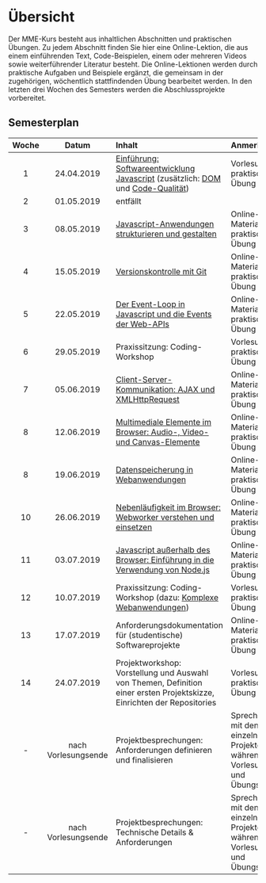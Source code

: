 # Übersicht

Der MME-Kurs besteht aus inhaltlichen Abschnitten und praktischen Übungen. Zu jedem Abschnitt finden Sie hier eine Online-Lektion, die aus einem einführenden Text, Code-Beispielen, einem oder mehreren Videos sowie weiterführender Literatur besteht. Die Online-Lektionen werden durch praktische Aufgaben und Beispiele ergänzt, die gemeinsam in der zugehörigen, wöchentlich stattfindenden Übung bearbeitet werden. In den letzten drei Wochen des Semesters werden die Abschlussprojekte vorbereitet. 

## Semesterplan

Woche | Datum | Inhalt | Anmerkung
:--:|:---------:|:---------------|:-----------------
1 |24.04.2019 | [Einführung: Softwareentwicklung Javascript](./class-introduction) (zusätzlich: [DOM](./dom-introduction) und [Code-Qualität](./code-quality)) | Vorlesung und praktische Übung
2 |01.05.2019 | entfällt
3 |08.05.2019 | [Javascript-Anwendungen strukturieren und gestalten](./closures-and-module-pattern) | Online-Material und praktische Übung
4 |15.05.2019 | [Versionskontrolle mit Git](./version-control) | Online-Material und praktische Übung
5 |22.05.2019 | [Der Event-Loop in Javascript und die Events der Web-APIs](./event-loop) | Online-Material und praktische Übung
6 |29.05.2019 | Praxissitzung: Coding-Workshop | Vorlesung und praktische Übung
7 |05.06.2019 | [Client-Server-Kommunikation: AJAX und XMLHttpRequest](./ajax) | Online-Material und praktische Übung
8 |12.06.2019 | [Multimediale Elemente im Browser: Audio-, Video- und Canvas-Elemente](./canvas-element) | Online-Material und praktische Übung
8 |19.06.2019 | [Datenspeicherung in Webanwendungen](./data-storage) | Online-Material und praktische Übung
10 |26.06.2019 | [Nebenläufigkeit im Browser: Webworker verstehen und einsetzen](./webworkers.md) | Online-Material und praktische Übung
11 |03.07.2019 | [Javascript außerhalb des Browser: Einführung in die Verwendung von Node.js](./node-js) | Online-Material und praktische Übung
12 |10.07.2019 | Praxissitzung: Coding-Workshop (dazu: [Komplexe Webanwendungen](./server-client-applications)) | Vorlesung und praktische Übung
13 |17.07.2019 | Anforderungsdokumentation für (studentische) Softwareprojekte | Online-Material und praktische Übung
14 |24.07.2019 | Projektworkshop: Vorstellung und Auswahl von Themen, Definition einer ersten Projektskizze, Einrichten der Repositories | Vorlesung und praktische Übung
- |nach Vorlesungsende | Projektbesprechungen: Anforderungen definieren und finalisieren | Sprechstunden mit den einzelnen Projektgruppen während des Vorlesungs- und Übungsslots
- | nach Vorlesungsende | Projektbesprechungen: Technische Details & Anforderungen | Sprechstunden mit den einzelnen Projektgruppen während des Vorlesungs- und Übungsslots

<!-- Design Patterns | Online-Material und praktische Übung -->